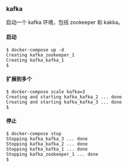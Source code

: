 ### kafka
启动一个 kafka 环境，包括 zookeeper 和 kakka。

#### 启动

```console
$ docker-compose up -d
Creating kafka_zookeeper_1
Creating kafka_kafka_1
$
```

#### 扩展到多个

```console
$ docker-compose scale kafka=3
Creating and starting kafka_kafka_2 ... done
Creating and starting kafka_kafka_3 ... done
$
```

#### 停止

```console
$ docker-compose stop
Stopping kafka_kafka_3 ... done
Stopping kafka_kafka_2 ... done
Stopping kafka_kafka_1 ... done
Stopping kafka_zookeeper_1 ... done
$
```